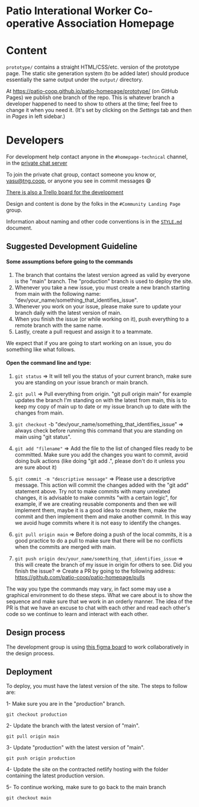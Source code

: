 Patio Interational Worker Co-operative Association Homepage
===========================================================

# Content

`prototype/` contains a straight HTML/CSS/etc. version of the prototype
page. The static site generation system (to be added later) should produce
essentially the same output under the `output/` directory.

At <https://patio-coop.github.io/patio-homepage/prototype/> (on GitHub
Pages) we publish one branch of the repo. This is whatever branch a
developer happened to need to show to others at the time; feel free to
change it when you need it. (It's set by clicking on the _Settings_ tab and
then in _Pages_ in left sidebar.)

# Developers

For development help contact anyone
in the `#homepage-technical` channel, in the
[private chat server](https://patio.ica.coop/chat/)

To join the private chat group, contact someone you know
or, yasu@tng.coop, or anyone you see in commit messages 😄

[There is also a Trello board for the development](https://trello.com/b/UmETQtyW/homepage-development-issues)

Design and content is done by the folks in the `#Community Landing Page`
group.

Information about naming and other code conventions is in the [`STYLE.md`]
document.

## Suggested Development Guideline 

#### Some assumptions before going to the commands
1) The branch that contains the latest version agreed as valid by everyone
   is the "main" branch. The "production" branch is used to deploy the site.
2) Whenever you take a new issue, you must create a new branch starting from
   main with the following name:
   "dev/your_name/something_that_identifies_issue".
3) Whenever you work on your issue, please make sure to update your branch
   daily with the latest version of main.
4) When you finish the issue (or while working on it), push everything to a
   remote branch with the same name.
5) Lastly, create a pull request and assign it to a teammate.

We expect that if you are going to start working on an issue, you do something like what follows. 

#### Open the command line and type:

1) `git status` => It will tell you the status of your current branch,
make sure you are standing on your issue branch or main branch.

2) `git pull` => Pull everything from origin. "git pull origin main" for
example updates the branch I'm standing on with the latest from main, this
is to keep my copy of main up to date or my issue branch up to date with the
changes from main.

3) `git checkout` -b "dev/your_name/something_that_identifies_issue" =>
always check before running this command that you are standing on main using
"git status".

4) `git add "filename"` => Add the file to the list of changed files ready
to be committed. Make sure you add the changes you want to commit, avoid
doing bulk actions (like doing "git add .", please don't do it unless you
are sure about it)

5) `git commit -m "descriptive message"` => Please use a descriptive
message. This action will commit the changes added with the "git add"
statement above. Try not to make commits with many unrelated changes, it is
advisable to make commits "with a certain logic", for example, if we are
creating reusable components and then we will implement them, maybe it is a
good idea to create them, make the commit and then implement them and make
another commit. In this way we avoid huge commits where it is not easy to
identify the changes.

6) `git pull origin main` => Before doing a push of the local commits, it
is a good practice to do a pull to make sure that there will be no conflicts
when the commits are merged with main.

7) `git push origin dev/your_name/something_that_identifies_issue` => this
will create the branch of my issue in origin for others to see. Did you
finish the issue? => Create a PR by going to the following address:
https://github.com/patio-coop/patio-homepage/pulls


The way you type the commands may vary, in fact some may use a graphical
environment to do these steps. What we care about is to show the sequence
and make sure that we work in an orderly manner. The idea of the PR is that
we have an excuse to chat with each other and read each other's code so we
continue to learn and interact with each other. 

## Design process
The development group is using [this figma board](https://www.figma.com/file/P0vtqF4VtOkKEM6L0nWh5h/PATIO?node-id=240%3A439) to work collaboratively in the design process.

## Deployment
To deploy, you must have the latest version of the site. The steps to follow are:

1- Make sure you are in the "production" branch.

 `git checkout production`

2- Update the branch with the latest version of "main".

 `git pull origin main` 

3- Update "production" with the latest version of "main".

 `git push origin production`

4- Update the site on the contracted netlify hosting with the folder containing the latest production version.

5- To continue working, make sure to go back to the main branch

 `git checkout main`


<!-------------------------------------------------------------------->
[`STYLE.md`]: ./STYLE.md
